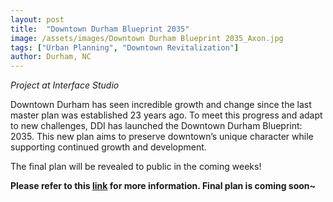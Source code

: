 ```yaml
---
layout: post
title:  "Downtown Durham Blueprint 2035"
image: /assets/images/Downtown Durham Blueprint 2035_Axon.jpg
tags: ["Urban Planning", "Downtown Revitalization"]
author: Durham, NC
---
```


*Project at Interface Studio*

Downtown Durham has seen incredible growth and change since the last master plan was established 23 years ago. To meet this progress and adapt to new challenges, DDI has launched the Downtown Durham Blueprint: 2035. This new plan aims to preserve downtown’s unique character while supporting continued growth and development.

The final plan will be revealed to public in the coming weeks! 

**Please refer to this [link](https://downtowndurham.com/blueprint/) for more information. Final plan is coming soon~**
